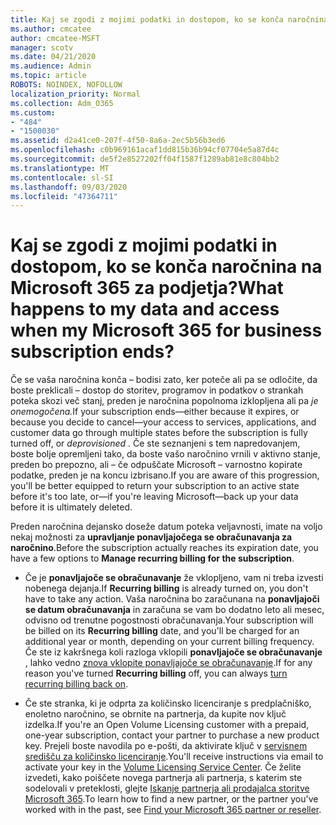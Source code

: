 ```yaml
---
title: Kaj se zgodi z mojimi podatki in dostopom, ko se konča naročnina na Microsoft 365 za podjetja?
ms.author: cmcatee
author: cmcatee-MSFT
manager: scotv
ms.date: 04/21/2020
ms.audience: Admin
ms.topic: article
ROBOTS: NOINDEX, NOFOLLOW
localization_priority: Normal
ms.collection: Adm_O365
ms.custom:
- "484"
- "1500030"
ms.assetid: d2a41ce0-207f-4f50-8a6a-2ec5b56b3ed6
ms.openlocfilehash: c0b969161acaf1dd815b36b94cf07704e5a87d4c
ms.sourcegitcommit: de5f2e8527202ff04f1587f1289ab81e8c804bb2
ms.translationtype: MT
ms.contentlocale: sl-SI
ms.lasthandoff: 09/03/2020
ms.locfileid: "47364711"
---
```

# <a name="what-happens-to-my-data-and-access-when-my-microsoft-365-for-business-subscription-ends"></a><span data-ttu-id="87a1c-102">Kaj se zgodi z mojimi podatki in dostopom, ko se konča naročnina na Microsoft 365 za podjetja?</span><span class="sxs-lookup"><span data-stu-id="87a1c-102">What happens to my data and access when my Microsoft 365 for business subscription ends?</span></span>

<span data-ttu-id="87a1c-103">Če se vaša naročnina konča – bodisi zato, ker poteče ali pa se odločite, da boste preklicali – dostop do storitev, programov in podatkov o strankah poteka skozi več stanj, preden je naročnina popolnoma izklopljena ali pa *je onemogočena.*</span><span class="sxs-lookup"><span data-stu-id="87a1c-103">If your subscription ends—either because it expires, or because you decide to cancel—your access to services, applications, and customer data go through multiple states before the subscription is fully turned off, or  *deprovisioned*  .</span></span> <span data-ttu-id="87a1c-104">Če ste seznanjeni s tem napredovanjem, boste bolje opremljeni tako, da boste vašo naročnino vrnili v aktivno stanje, preden bo prepozno, ali – če odpuščate Microsoft – varnostno kopirate podatke, preden je na koncu izbrisano.</span><span class="sxs-lookup"><span data-stu-id="87a1c-104">If you are aware of this progression, you'll be better equipped to return your subscription to an active state before it's too late, or—if you're leaving Microsoft—back up your data before it is ultimately deleted.</span></span>
  
<span data-ttu-id="87a1c-105">Preden naročnina dejansko doseže datum poteka veljavnosti, imate na voljo nekaj možnosti za **upravljanje ponavljajočega se obračunavanja za naročnino**.</span><span class="sxs-lookup"><span data-stu-id="87a1c-105">Before the subscription actually reaches its expiration date, you have a few options to **Manage recurring billing for the subscription**.</span></span>
  
- <span data-ttu-id="87a1c-106">Če je **ponavljajoče se obračunavanje** že vklopljeno, vam ni treba izvesti nobenega dejanja.</span><span class="sxs-lookup"><span data-stu-id="87a1c-106">If **Recurring billing** is already turned on, you don't have to take any action.</span></span> <span data-ttu-id="87a1c-107">Vaša naročnina bo zaračunana na **ponavljajoči se datum obračunavanja** in zaračuna se vam bo dodatno leto ali mesec, odvisno od trenutne pogostnosti obračunavanja.</span><span class="sxs-lookup"><span data-stu-id="87a1c-107">Your subscription will be billed on its **Recurring billing** date, and you'll be charged for an additional year or month, depending on your current billing frequency.</span></span> <span data-ttu-id="87a1c-108">Če ste iz kakršnega koli razloga vklopili **ponavljajoče se obračunavanje** , lahko vedno [znova vklopite ponavljajoče se obračunavanje](https://docs.microsoft.com/microsoft-365/commerce/subscriptions/renew-your-subscription#turn-recurring-billing-off-or-on).</span><span class="sxs-lookup"><span data-stu-id="87a1c-108">If for any reason you've turned **Recurring billing** off, you can always [turn recurring billing back on](https://docs.microsoft.com/microsoft-365/commerce/subscriptions/renew-your-subscription#turn-recurring-billing-off-or-on).</span></span>

- <span data-ttu-id="87a1c-109">Če ste stranka, ki je odprta za količinsko licenciranje s predplačniško, enoletno naročnino, se obrnite na partnerja, da kupite nov ključ izdelka.</span><span class="sxs-lookup"><span data-stu-id="87a1c-109">If you're an Open Volume Licensing customer with a prepaid, one-year subscription, contact your partner to purchase a new product key.</span></span> <span data-ttu-id="87a1c-110">Prejeli boste navodila po e-pošti, da aktivirate ključ v [servisnem središču za količinsko licenciranje](https://go.microsoft.com/fwlink/p/?LinkID=282016).</span><span class="sxs-lookup"><span data-stu-id="87a1c-110">You'll receive instructions via email to activate your key in the [Volume Licensing Service Center](https://go.microsoft.com/fwlink/p/?LinkID=282016).</span></span> <span data-ttu-id="87a1c-111">Če želite izvedeti, kako poiščete novega partnerja ali partnerja, s katerim ste sodelovali v preteklosti, glejte [Iskanje partnerja ali prodajalca storitve Microsoft 365](https://docs.microsoft.com/microsoft-365/admin/manage/find-your-partner-or-reseller).</span><span class="sxs-lookup"><span data-stu-id="87a1c-111">To learn how to find a new partner, or the partner you've worked with in the past, see [Find your Microsoft 365 partner or reseller](https://docs.microsoft.com/microsoft-365/admin/manage/find-your-partner-or-reseller).</span></span>
